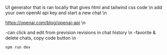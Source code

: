 UI generator that is ran locally that gives html and tailwind css code \n
add your own openAI api key and start a new chat \n

https://openai.com/blog/openai-api \n

-can click and edit from prevision revisions in chat history \n
-favorite & delete chats, copy code button  \n

`npm run dev`
